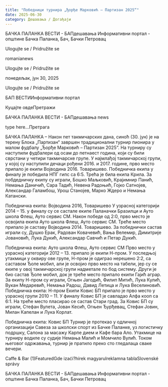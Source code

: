 ```yaml
---
title: "Победници турнира „Ђорђе Марковић – Партизан 2025“"
date: 2025-06-30
category: Дешавања / Догађаји
---
```


БАЧКА ПАЛАНКА ВЕСТИ - БАПдешавања Информативни портал - општине Бачка Паланка, Бач, Бачки Петровац

Ulogujte se / Pridružite se

romanianews

Ulogujte se / Pridružite se

понедељак, јун 30, 2025

Ulogujte se / Pridružite se

БАП ВЕСТИИнформативни портал

Куцајте овдеПретражи

БАЧКА ПАЛАНКА ВЕСТИ - БАПдешавања news

type here...Претрага

БАЧКА ПАЛАНКА – Након пет такмичарских дана, синоћ (30. јун) је на терену Блока „Партизан“ завршен традиционални турнир пионира у малом фудбалу „Ђорђе Марковић – Партизан 2025“. На турниру су наступили фудбалери од осам до петнаест година, који су били сврстани у четири такмичарске групе.
У најмлађој такмичарској групи, у којој су наступили дечаци рођени 2016. и 2017. године, прво место припало је екипи Војводина 2016. Товаришево. Победничка екипа у финалу је победила НПГ гипс са 6:5. Трећа је била екипа Крила. За побдедничку екипу су играли, Бошко Маљковић, Крајимнир Панић, Немања Даничић, Сара Тадић, Невена Радоњић, Гојко Сатнојев, Александар Галамбош, Урош Станојев, Марко Ждеро и Немања Катански.


Победничка екипа: Војводина 2016, Товаришево
У узрасној категорији 2014 – 15. у финалу су се састале екипе Паланачки Бразилци и Ауто школа Флеш, Ауто сервис СМ. Након победе од 2:0, прво место је освојила екипа Ауто школа Флеш, Ауто сервис СМ. Треће место припало је саставу Војводина 2014. Товаришево. За победнички састав играли су, Душко Ерак, Радован Ковачевић, Вања Велемир, Димитрије Јовановић, Лука Дукић, Александар Савчић и Петар Дукић.


Победничка екипа: Ауто школа Флеш, Ауто сервис СМ
Прво место у узрасној категорији 2012 – 13. припало је екипи Н-пром. У последњој утакмици у оквиру ове групе, Н-пром је одиграо нерешено 2:2, са саставом Ђоле мобил, али је освојио прво место на табели, јер су се екипе у овој такмичарској групи надметале по бод систему. Други је био састав Ђоле мобил, док је треће место припало екипи Гајић аграр. За екипу Н-пром су играли, Огњен Јагодић, Филип Митић, Лука Кулић, Вукан Медаревић, Немања Радош, Давид Летица и Лука Веселиновић.
Победничка екипа: Н-пром
Екипи Ковис БП припало је прво место у узрасној групи 2010 – 11. У финалу Ковис БП је савладао Алфа кооп са 6:1. На треће место пласирао се састав Стари град. За Ковис БП су играли, Стефан Вулета, Јован Кесић, Огњен Ђурђевац, Стефан Јовин, Милан Капелан и Лука Корлат.


Победничка екипа: Ковис БП
Турнир је протекао у одличној организацији Савеза за школски спорт из Бачке Паланке, уз логистичку подршку, Салона за масажу Карпе дием и Кафе бара Ало. Утакмице на турниру водиле су судије Немања Малић и Момчило Вулић. Током његовог одржавања, турнир је пратило преко сто гледалаца сваке вечери.

Caffe & Bar (1)FeaturedGde izaći?hírek magyarulreklamna tablaSlovenské správy

БАЧКА ПАЛАНКА ВЕСТИ - БАПдешавања Информативни портал - општине Бачка Паланка, Бач, Бачки Петровац
